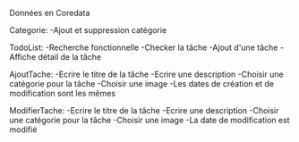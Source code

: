 Données en Coredata

Categorie:
-Ajout et suppression catégorie

TodoList:
-Recherche fonctionnelle
-Checker la tâche
-Ajout d'une tâche
-Affiche détail de la tâche

AjoutTache:
-Ecrire le titre de la tâche
-Ecrire une description
-Choisir une catégorie pour la tâche
-Choisir une image
-Les dates de création et de modification sont les mêmes

ModifierTache:
-Ecrire le titre de la tâche
-Ecrire une description
-Choisir une catégorie pour la tâche
-Choisir une image
-La date de modification est modifié 
